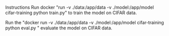 Instructions
Run docker "run -v ./data:/app/data -v ./model:/app/model cifar-training  python train.py" to train the model on CIFAR data. 

Run the "docker run -v ./data:/app/data -v ./model:/app/model cifar-training  python eval.py " evaluate the model on CIFAR data.
